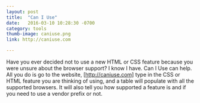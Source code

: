 ```yaml
---
layout: post
title:  "Can I Use"
date:   2016-03-10 10:28:30 -0700
category: tools
thumb-image: caniuse.png
link: http://caniuse.com

---
```


Have you ever decided not to use a new HTML or CSS feature because you were unsure about the browser support?  I know I have.  Can I Use can help.  All you do is go to the website, [http://caniuse.com] type in the CSS or HTML feature you are thinking of using, and a table will populate with all the supported browsers. It will also tell you how supported a feature is and if you need to use a vendor prefix or not.

[http://caniuse.com]: http://caniuse.com